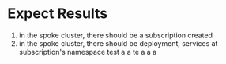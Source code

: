 # Expect Results
1. in the spoke cluster, there should be a subscription created
2. in the spoke cluster, there should be deployment, services at subscription's
   namespace
test
a
a
te
a
a
a
